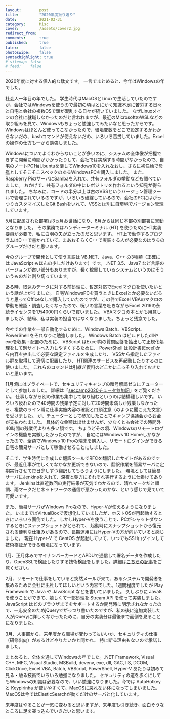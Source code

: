 ```yaml
---
layout:        post
title:         "2020年度振り返り"
date:          2021-03-31
category:      Misc
cover:         /assets/cover2.jpg
redirect_from:
comments:      true
published:     true
latex:         false
photoswipe:    false
syntaxhighlight: true
# sitemap: false
# feed:    false
---
```


2020年度に対する個人的な駄文です。
一言でまとめると、今年はWindowsの年でした。

社会人一年目の年でした。
学生時代はMacOSとLinuxで生活していたのですが、会社ではWindowsを使うので最初の頃はとにかく知識不足に苦労する日々と自宅と会社の複数OSで頭が混乱する日々が続いていました。
なぜLinuxメインの会社に就職しなかったのだと言われますが、最近のMicrosoftのWSLなどの取り組みを見て、Windowsもちょっと勉強してみたいなと思ったからです。
Windowsはほとんど使ってこなかったので、環境変数をどこで設定するかわからないだの、bashコマンドが使えないだの、いろいろ苦労していました。Excelの操作の仕方も一から勉強しました。

Windowsについてよくわからないことが多いのに、システムの全体像が把握できずに開発に時間がかかったりして、会社では実験する時間がなかったので、自宅のノートPC1台Ubuntuを潰してWindows10を入れなおし、さらに初任給で母艦としてそこそこスペックのあるWindowsPCを購入しました。
また、Raspberry PiのサーバにSambaを入れて、共有フォルダの挙動なども調べていました。
おかげで、共有フォルダの中にレポジトリを作れるという知見が得られました。
ちなみに、コードの半分以上は古のVSSというバージョン管理ツールで管理されているのですが、いろいろ破綻しているので、会社のPCにはがっつりカスタマイズしたGit Bashをいれて、VSSとは別に自環境でバージョン管理しています。

5月に配属された部署は3ヵ月お世話になり、8月からは同じ本部の別部署に異動となりました。
その業務ではハンディーターミナル (HT) を使うためにHT実装要員が必要で、私に白羽の矢が立ったのだと思います。
HT上で動作するプログラムはC++で書かれていて、まあおそらくC++で実装する人が必要なのはうちのグループだけだと思います。

今のグループで開発として使う言語は VB.NET、Java、C++ の3種類（正確には JavaScript もほんの少しだけあります）です。
.NET 3.5、Java7 など言語のバージョンが古い部分もありますが、長く稼働しているシステムというのはそういうものだと割り切っています。

ある時、取込みデータに対する前処理に、暫定対応でExcelマクロを使いたいという話が上がりました。
自宅WindowsPCを買うときにExcelとか必要ないだろうと思ってOfficeなしで購入していたのですが、この件でExcel VBAのマクロの挙動を確認・調査したくなったので、呪いの言葉を吐きながらExcel 2019の永続ライセンスを1万4000円くらいで買いました。
VBAマクロの本とかも用意しましたが、結局、私は実装の担当ではなくなりました。ちょっと残念でした。

会社での作業を一部自動化するために、Windows Batch、VBScript、PowerShell をそれなりに勉強しました。
Windows Batch はビルドしたdllやexeを収集・配置のために、
VBScript はExcel内の質問回答を抽出して正規化処理をして別サイトへ入力しやすくするために、
PowerShell は設計書(Excel)から内容を抽出して必要な設定ファイルを生成したり、
VSSから指定したファイル群を取得して適切に配置したり、
HT関連のサービスを再起動したりするのに使いました。
これらのコマンドは引継ぎ資料のどこかにこっそり入れておきたいと思います。

11月頃にはプライベートで、セキュリティキャンプの暗号解読ゼミにチューターとして参加しました。
詳細は「[seccamp2020チュータ参加記](/blog/misc/seccamp2020)」をご覧ください。
仕事しながら別の作業も集中して取り組むというのは結構難しいです。
いろいろ疲れたので40時間の残業予定に対して20時間未満しか残業しなかったら、複数のライン職に仕事実施内容の確認と口頭注意（のように聞こえた文言）を受けました。
が、チューターとして参加したことでキャンプ協議会からお金が支払われました。
具体的な金額は出せませんが、少なくとも会社での時間外40時間の残業代よりも多い額です。
ちょうどその頃、Windowsのリモートログインの機能を実験したかったのですが、
自宅にはWindows 10 Homeしかなかったので、全額でWindows 10 Proの端末を購入し、リモートログインができる自宅の簡易サーバとして稼働させることにしました。

そこで、学生時代に作成した翻訳ツールでRFCを翻訳したサイトがあるのですが、最近仕事が忙しくてなかなか更新できないので、翻訳作業を簡易サーバに定期実行させて毎日少しずつ翻訳してもらうようにしました。
環境としては簡易サーバにJenkinsを入れて、深夜と朝方にそれぞれ実行するように仕掛けてあります。
Jenkinsは直近数回の実行結果が天気でわかるので、晴れマークだと順調、雨マークだとネットワークの通信が悪かったのかな、という感じで見ていて可愛いです。

また、簡易サーバがWindows Proなので、Hyper-Vが使えるようになりました。
いままではVirtualBoxで仮想化していましたが、ホストOSが再起動するときにいろいろ面倒でした。
しかしHyper-Vを使うことで、PCがシャットダウンするときにスナップショットがとられて、
起動時にスナップショットから復元される便利な仕組みがあるので、長期運用にはHyper-Vの方が向いていると感じました。
現在 Hyper-V で CentOS が起動していて、いつでもSSHログインして技術検証ができる環境になっています。

1月、正月休みでマイナンバーカードとAPDUで通信して署名データを作成したり、OpenSSLで検証したりする技術検証をしました。詳細は[こちらの記事](/blog/protocol/jpki-mynumbercard-with-apdu)をご覧ください。

2月、リモートで仕事をしていると突然メールが来て、あるシステムで開発者を集めるために会社に出社してほしいという内容でした。1週間程度でしたが Play Framework で Java や JavaScript などを書いていました。
久しぶりに Java8 を使うことができて、嬉しくて一部処理を Stream API を使って実装しました。
JavaScript はどのブラウザまでをサポートするか開発時に明示されなかったので、一応安全のためjQueryでがっつり書いたのですが、私の後に追加実装した人がjQueryに詳しくなかったために、自分の実装分は最後まで面倒を見ることになりました。

3月、人事部から、来年度から職場が変わってもいいか、セキュリティの仕事（研修出向）があるけどやりたいかと聞かれ、
特に断る理由もないので承諾しました。

まとめると、全体を通してWindowsの年でした。.NET Framework, Visual C++, MFC, Visual Studio, MSBuild, devenv, exe, dll, GAC, IIS, DCOM, ClickOnce, Excel VBA, Batch, VBScript, PowerShell, Hyper-V あたりは初めて見る・触る技術でいろいろ勉強になりました。
セキュリティの道を歩くにしてもWindowsの知識は必要なので、いい勉強になりました。今では AutoHotkey と Keypirinha が使いやすくて、MacOSに戻れない体になってしまいました。
MacOSは今ではElasticSearchが動くだけのサーバと化しています。

来年度はやることが一気に変わると思いますが、来年度も引き続き、面白そうなところに足を突っ込んでいきたいと思います。
